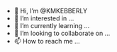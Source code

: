 - 👋 Hi, I’m @KMKEBBERLY
- 👀 I’m interested in ...
- 🌱 I’m currently learning ...
- 💞️ I’m looking to collaborate on ...
- 📫 How to reach me ...

<!---
KMKEBBERLY/KMKEBBERLY is a ✨ special ✨ repository because its `README.md` (this file) appears on your GitHub profile.
You can click the Preview link to take a look at your changes.
--->
